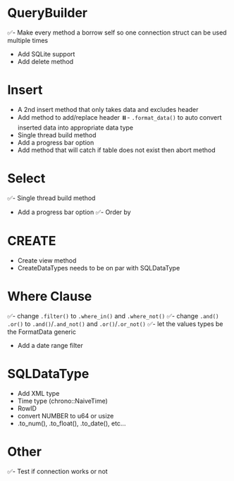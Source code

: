 # QueryBuilder
✅- Make every method a borrow self so one connection struct can be used multiple times
- Add SQLite support
- Add delete method

# Insert
- A 2nd insert method that only takes data and excludes header
- Add method to add/replace header
⏸️- `.format_data()` to auto convert inserted data into appropriate data type
- Single thread build method
- Add a progress bar option
- Add method that will catch if table does not exist then abort method

# Select 
✅- Single thread build method
- Add a progress bar option
✅- Order by

# CREATE
- Create view method
- CreateDataTypes needs to be on par with SQLDataType

# Where Clause
✅- change `.filter()` to `.where_in()` and `.where_not()`
✅- change `.and()` `.or()` to  `.and()`/`.and_not()` and `.or()`/`.or_not()`
✅- let the values types be the FormatData generic
- Add a date range filter

# SQLDataType
- Add XML type
- Time type (chrono::NaiveTime)
- RowID
- convert NUMBER to u64 or usize
- .to_num(), .to_float(), .to_date(), etc...

# Other
✅- Test if connection works or not